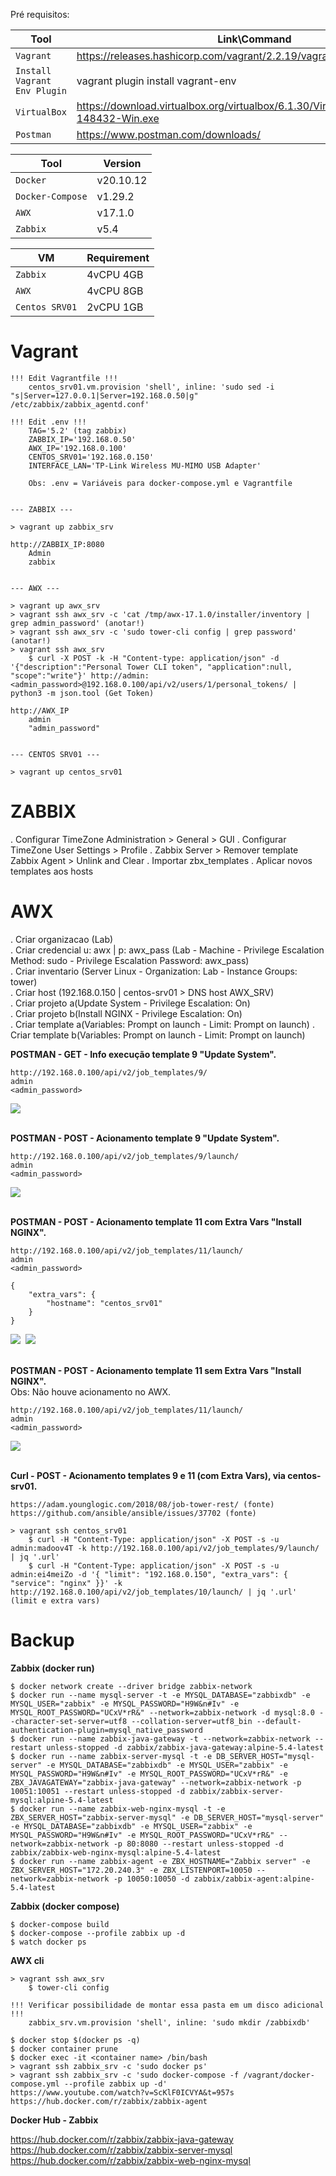 Pré requisitos:

|Tool    |Link\Command|
|-------------|-----------|
|`Vagrant`| https://releases.hashicorp.com/vagrant/2.2.19/vagrant_2.2.19_x86_64.msi
|`Install Vagrant Env Plugin`| vagrant plugin install vagrant-env
|`VirtualBox`| https://download.virtualbox.org/virtualbox/6.1.30/VirtualBox-6.1.30-148432-Win.exe
|`Postman`| https://www.postman.com/downloads/

|Tool    |Version|
|-------------|-----------|
|`Docker`| v20.10.12
|`Docker-Compose`| v1.29.2
|`AWX`| v17.1.0
|`Zabbix`| v5.4

|VM    |Requirement                         |
|-------------|-----------|
|`Zabbix`| 4vCPU 4GB
|`AWX`| 4vCPU 8GB
|`Centos SRV01`| 2vCPU 1GB

# Vagrant #
```
!!! Edit Vagrantfile !!!
    centos_srv01.vm.provision 'shell', inline: 'sudo sed -i "s|Server=127.0.0.1|Server=192.168.0.50|g" /etc/zabbix/zabbix_agentd.conf'

!!! Edit .env !!!
    TAG='5.2' (tag zabbix)
    ZABBIX_IP='192.168.0.50'
    AWX_IP='192.168.0.100'
    CENTOS_SRV01='192.168.0.150'
    INTERFACE_LAN='TP-Link Wireless MU-MIMO USB Adapter'

    Obs: .env = Variáveis para docker-compose.yml e Vagrantfile


--- ZABBIX ---

> vagrant up zabbix_srv

http://ZABBIX_IP:8080
    Admin
    zabbix


--- AWX ---

> vagrant up awx_srv
> vagrant ssh awx_srv -c 'cat /tmp/awx-17.1.0/installer/inventory | grep admin_password' (anotar!)
> vagrant ssh awx_srv -c 'sudo tower-cli config | grep password' (anotar!)
> vagrant ssh awx_srv
    $ curl -X POST -k -H "Content-type: application/json" -d '{"description":"Personal Tower CLI token", "application":null, "scope":"write"}' http://admin:<admin_password>@192.168.0.100/api/v2/users/1/personal_tokens/ | python3 -m json.tool (Get Token)

http://AWX_IP
    admin
    "admin_password"


--- CENTOS SRV01 ---

> vagrant up centos_srv01
```

# ZABBIX #

. Configurar TimeZone Administration > General > GUI
. Configurar TimeZone User Settings > Profile
. Zabbix Server > Remover template Zabbix Agent > Unlink and Clear
. Importar zbx_templates 
. Aplicar novos templates aos hosts

# AWX #

. Criar organizacao (Lab)<br>
. Criar credencial u: awx | p: awx_pass (Lab - Machine - Privilege Escalation Method: sudo - Privilege Escalation Password: awx_pass)<br>
. Criar inventario (Server Linux - Organization: Lab - Instance Groups: tower)<br>
. Criar host (192.168.0.150 | centos-srv01 > DNS host AWX_SRV)<br>
. Criar projeto a(Update System - Privilege Escalation: On)<br>
. Criar projeto b(Install NGINX - Privilege Escalation: On)<br>
. Criar template a(Variables: Prompt on launch - Limit: Prompt on launch)
. Criar template b(Variables: Prompt on launch - Limit: Prompt on launch)<br>

**POSTMAN - GET - Info execução template 9 "Update System".**
```
http://192.168.0.100/api/v2/job_templates/9/
admin
<admin_password>
```
<kbd>
    <img src="https://github.com/fabiokerber/lab/blob/main/images/150120221604.jpg">
</kbd>
<br />
<br />

**POSTMAN - POST - Acionamento template 9 "Update System".**
```
http://192.168.0.100/api/v2/job_templates/9/launch/
admin
<admin_password>
```
<kbd>
    <img src="https://github.com/fabiokerber/lab/blob/main/images/150120221612.jpg">
</kbd>
<br />
<br />

**POSTMAN - POST - Acionamento template 11 com Extra Vars "Install NGINX".**
```
http://192.168.0.100/api/v2/job_templates/11/launch/
admin
<admin_password>

{
    "extra_vars": {
        "hostname": "centos_srv01"
    }
}
```
<kbd>
    <img src="https://github.com/fabiokerber/lab/blob/main/images/150120221639.jpg">
</kbd>
<kbd>
    <img src="https://github.com/fabiokerber/lab/blob/main/images/150120221641.jpg">
</kbd>
<br />
<br />

**POSTMAN - POST - Acionamento template 11 sem Extra Vars "Install NGINX".**<br>
Obs: Não houve acionamento no AWX.<br>
```
http://192.168.0.100/api/v2/job_templates/11/launch/
admin
<admin_password>
```
<kbd>
    <img src="https://github.com/fabiokerber/lab/blob/main/images/150120221651.jpg">
</kbd>
<br />
<br />

**Curl - POST - Acionamento templates 9 e 11 (com Extra Vars), via centos-srv01.**<br>
```
https://adam.younglogic.com/2018/08/job-tower-rest/ (fonte)
https://github.com/ansible/ansible/issues/37702 (fonte)

> vagrant ssh centos_srv01
    $ curl -H "Content-Type: application/json" -X POST -s -u admin:madoov4T -k http://192.168.0.100/api/v2/job_templates/9/launch/ | jq '.url'
    $ curl -H "Content-Type: application/json" -X POST -s -u admin:ei4meiZo -d '{ "limit": "192.168.0.150", "extra_vars": { "service": "nginx" }}' -k http://192.168.0.100/api/v2/job_templates/10/launch/ | jq '.url' (limit e extra vars)
```

# Backup #

**Zabbix (docker run)**

```
$ docker network create --driver bridge zabbix-network
$ docker run --name mysql-server -t -e MYSQL_DATABASE="zabbixdb" -e MYSQL_USER="zabbix" -e MYSQL_PASSWORD="H9W&n#Iv" -e MYSQL_ROOT_PASSWORD="UCxV*rR&" --network=zabbix-network -d mysql:8.0 --character-set-server=utf8 --collation-server=utf8_bin --default-authentication-plugin=mysql_native_password
$ docker run --name zabbix-java-gateway -t --network=zabbix-network --restart unless-stopped -d zabbix/zabbix-java-gateway:alpine-5.4-latest
$ docker run --name zabbix-server-mysql -t -e DB_SERVER_HOST="mysql-server" -e MYSQL_DATABASE="zabbixdb" -e MYSQL_USER="zabbix" -e MYSQL_PASSWORD="H9W&n#Iv" -e MYSQL_ROOT_PASSWORD="UCxV*rR&" -e ZBX_JAVAGATEWAY="zabbix-java-gateway" --network=zabbix-network -p 10051:10051 --restart unless-stopped -d zabbix/zabbix-server-mysql:alpine-5.4-latest
$ docker run --name zabbix-web-nginx-mysql -t -e ZBX_SERVER_HOST="zabbix-server-mysql" -e DB_SERVER_HOST="mysql-server" -e MYSQL_DATABASE="zabbixdb" -e MYSQL_USER="zabbix" -e MYSQL_PASSWORD="H9W&n#Iv" -e MYSQL_ROOT_PASSWORD="UCxV*rR&" --network=zabbix-network -p 80:8080 --restart unless-stopped -d zabbix/zabbix-web-nginx-mysql:alpine-5.4-latest
$ docker run --name zabbix-agent -e ZBX_HOSTNAME="Zabbix server" -e ZBX_SERVER_HOST="172.20.240.3" -e ZBX_LISTENPORT=10050 --network=zabbix-network -p 10050:10050 -d zabbix/zabbix-agent:alpine-5.4-latest
```


**Zabbix (docker compose)**

```
$ docker-compose build
$ docker-compose --profile zabbix up -d
$ watch docker ps
```


**AWX cli**
```
> vagrant ssh awx_srv
    $ tower-cli config
```
```
!!! Verificar possibilidade de montar essa pasta em um disco adicional !!!
    zabbix_srv.vm.provision 'shell', inline: 'sudo mkdir /zabbixdb'

$ docker stop $(docker ps -q)
$ docker container prune
$ docker exec -it <container name> /bin/bash
> vagrant ssh zabbix_srv -c 'sudo docker ps'
> vagrant ssh zabbix_srv -c 'sudo docker-compose -f /vagrant/docker-compose.yml --profile zabbix up -d'
https://www.youtube.com/watch?v=ScKlF0ICVYA&t=957s
https://hub.docker.com/r/zabbix/zabbix-agent
```

**Docker Hub - Zabbix**

https://hub.docker.com/r/zabbix/zabbix-java-gateway
https://hub.docker.com/r/zabbix/zabbix-server-mysql
https://hub.docker.com/r/zabbix/zabbix-web-nginx-mysql